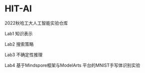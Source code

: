 # HIT-AI
2022秋哈工大人工智能实验仓库

Lab1 知识表示

Lab2 搜索策略

Lab3 不确定性推理

Lab4 基于Mindspore框架与ModelArts 平台的MNIST手写体识别实验

